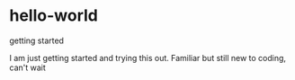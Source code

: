 # hello-world
getting started

I am just getting started and trying this out. Familiar but still new to coding, can't wait
